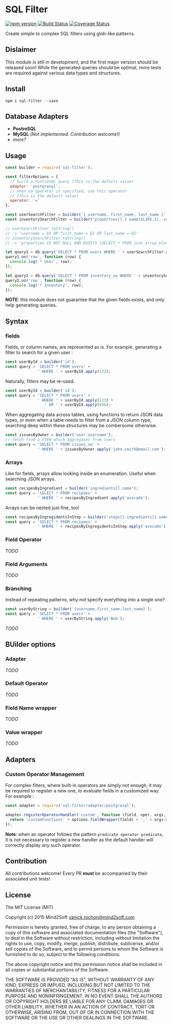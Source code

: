 # SQL Filter

[![npm version](https://badge.fury.io/js/sql-filter.svg)](https://badge.fury.io/js/sql-filter)
[![Build Status](https://travis-ci.org/yanickrochon/sql-filter.svg?branch=master)](https://travis-ci.org/yanickrochon/sql-filter)
[![Coverage Status](https://coveralls.io/repos/github/yanickrochon/sql-filter/badge.svg?branch=master)](https://coveralls.io/github/yanickrochon/sql-filter?branch=master)

Create simple to complex SQL filters using glob-like patterns.

## Dislaimer

This module is still in development, and the first major version should be
released soon! While the generated queries should be optimal, more tests are
required against various data types and structures.


## Install

`npm i sql-filter --save`

## Database Adapters

* **PostreSQL**
* **MySQL** *(Not implemented. Contribution welcome!)*
* *more?*

## Usage

```js
const builder = require('sql-filter');

const filterOptions = {
  // build a PostreSQL query (this is the default value)
  adapter: 'postgresql',
  // when no operator is specified, use this operator
  // (this is the default value)
  operator: '='
};

const userSearchFilter = builder('{ username, first_name, last_name }', filterOptions);
const inventorySearchFilter = builder('properties[].{ name(ILIKE,1), value(>=,2) }', filterOptions);

// userSearchFilter.toString()
// -> 'username = @1 OR first_name = @1 OR last_name = @1'
// inventorySearchFilter.toString()
// -> 'properties IS NOT NULL AND EXISTS (SELECT * FROM json_array_elements(properties) AS _properties WHERE _properties->>\'name\' ILIKE @1::TEXT OR _properties->>\'value\' >= @2::TEXT)'

let query1 = db.query('SELECT * FROM users WHERE ' + userSearchFilter.apply('John'));
query1.on('row', function (row) {
  console.log('* User', row);
});

let query2 = db.query('SELECT * FROM inventory_vw WHERE ' + inventorySearchFilter.apply('%pvc%', 3))
query2.on('row', function (row) {
  console.log('* Inventory', row);
});
```

**NOTE**: this module does not guarantee that the given fields exists, and only
help generating queries.


## Syntax

### fields

Fields, or column names, are represented as is. For example, generating a filter
to search for a given user :

```js
const userById = builder('id');
const query = 'SELECT * FROM users' +
              ' WHERE ' + userById.apply(123);
```

Naturally, filters may be re-used.

```js
const userById = builder('id');
const query = 'SELECT * FROM users' +
              ' WHERE ' + userById.apply(123) +
                 ' OR ' + userById.apply(456);
```

When aggregating data across tables, using functions to return JSON data types,
or even when a table needs to filter from a JSON column type, searching deep
within these structures may be combersome otherwise.

```js
const issuesByOwner = builder('user.username');
// fetch from a VIEW which aggregates from users
const query = 'SELECT * FROM issues_vw' +
              ' WHERE ' + issuesByOwner.apply('john.smith@email.com');
```

### Arrays

Like for fields, arrays allow looking inside an enumeration. Useful when searching
JSON arrays.

```js
const recipesByIngredient = builder('ingredients[].name');
const query = 'SELECT * FROM recipees' +
              ' WHERE ' + recipesByIngredient.apply('avocado');
```

Arrays can be nested just fine, too!

```js
const recipesByIngregidentsInStep = builder('steps[].ingredients[].name');
const query = 'SELECT * FROM recipees' +
              ' WHERE ' + recipesByIngregidentsInStep.apply('avocado');
```

### Field Operator

*TODO*

### Field Arguments

*TODO*

### Branching

Instead of repeating patterns, why not specify everything into a single one?

```js
const userByString = builder('{username,first_name,last_name}');
const query = 'SELECT * FROM users' +
              ' WHERE ' + userByString.apply('Bob');
```

*TODO*

## BUilder options

### Adapter

*TODO*

### Default Operator

*TODO*

### Field Name wrapper

*TODO*

### Value wrapper

*TODO*


## Adapters

### Custom Operator Management

For complex filters, where built-in operators are simply not enough, it may be
required to register a new one, to evaluate fields in a customized way. For
example :

```js
const adapter = require('sql-filter/adapter/postgresql');

adapter.registerOperatorHandler('custom', function (field, oper, args, argSuffix, options) {
  return 'customFunction(' + options.fieldWrapper(field) + ',' + args.map(options.valueWrapper).join(',') + ') = true';
});
```

**Note**: when an operator follows the pattern `predicate operator predicate`, it
is not necessary to register a new handler as the default handler will correctly
display any such operator.


## Contribution

All contributions welcome! Every PR **must** be accompanied by their associated
unit tests!


## License

The MIT License (MIT)

Copyright (c) 2015 Mind2Soft <yanick.rochon@mind2soft.com>

Permission is hereby granted, free of charge, to any person obtaining a copy of
this software and associated documentation files (the "Software"), to deal in
the Software without restriction, including without limitation the rights to
use, copy, modify, merge, publish, distribute, sublicense, and/or sell copies of
the Software, and to permit persons to whom the Software is furnished to do so,
subject to the following conditions:

The above copyright notice and this permission notice shall be included in all
copies or substantial portions of the Software.

THE SOFTWARE IS PROVIDED "AS IS", WITHOUT WARRANTY OF ANY KIND, EXPRESS OR
IMPLIED, INCLUDING BUT NOT LIMITED TO THE WARRANTIES OF MERCHANTABILITY, FITNESS
FOR A PARTICULAR PURPOSE AND NONINFRINGEMENT. IN NO EVENT SHALL THE AUTHORS OR
COPYRIGHT HOLDERS BE LIABLE FOR ANY CLAIM, DAMAGES OR OTHER LIABILITY, WHETHER
IN AN ACTION OF CONTRACT, TORT OR OTHERWISE, ARISING FROM, OUT OF OR IN
CONNECTION WITH THE SOFTWARE OR THE USE OR OTHER DEALINGS IN THE SOFTWARE.
